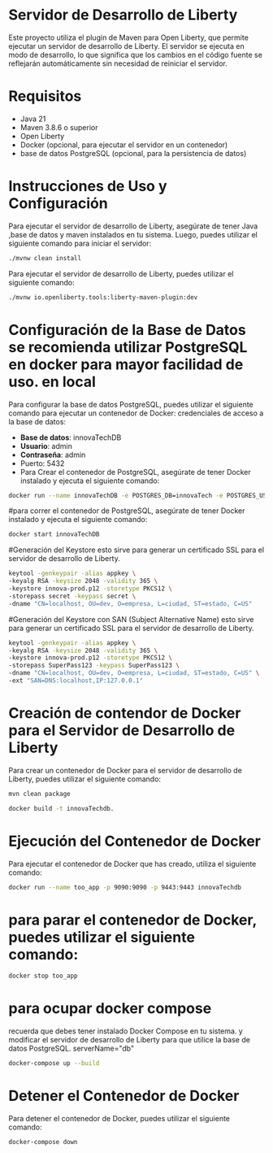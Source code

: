 
# Servidor de Desarrollo de Liberty
Este proyecto utiliza el plugin de Maven para Open Liberty, que permite ejecutar un servidor de desarrollo de Liberty. 
El servidor se ejecuta en modo de desarrollo, lo que significa que los cambios en el código fuente se reflejarán automáticamente
sin necesidad de reiniciar el servidor.

# Requisitos
- Java 21 
- Maven 3.8.6 o superior
- Open Liberty
- Docker (opcional, para ejecutar el servidor en un contenedor) 
- base de datos PostgreSQL (opcional, para la persistencia de datos) 

# Instrucciones de Uso y Configuración
Para ejecutar el servidor de desarrollo de Liberty, asegúrate de tener Java ,base de datos y maven  instalados en tu sistema.
Luego, puedes utilizar el siguiente comando para iniciar el servidor:

```bash
./mvnw clean install
```
Para ejecutar el servidor de desarrollo de Liberty, puedes utilizar el siguiente comando:

```bash
./mvnw io.openliberty.tools:liberty-maven-plugin:dev
```

# Configuración de la Base de Datos se recomienda utilizar PostgreSQL en docker para mayor facilidad de uso. en local
Para configurar la base de datos PostgreSQL, puedes utilizar el siguiente comando para ejecutar un contenedor de Docker:
credenciales de acceso a la base de datos:
- **Base de datos**: innovaTechDB
- **Usuario**: admin
- **Contraseña**: admin
- Puerto: 5432
- Para Crear el contenedor de PostgreSQL, asegúrate de tener Docker instalado y ejecuta el siguiente comando:
```bash
docker run --name innovaTechDB -e POSTGRES_DB=innovaTech -e POSTGRES_USER=admin -e POSTGRES_PASSWORD=admin -p 5432:5432 -d postgres
```
#para correr el contenedor de PostgreSQL, asegúrate de tener Docker instalado y ejecuta el siguiente comando:
```bash
docker start innovaTechDB
```


#Generación del Keystore esto sirve para generar un certificado SSL para el servidor de desarrollo de Liberty.
```bash
keytool -genkeypair -alias appkey \
-keyalg RSA -keysize 2048 -validity 365 \
-keystore innova-prod.p12 -storetype PKCS12 \
-storepass secret -keypass secret \
-dname "CN=localhost, OU=dev, O=empresa, L=ciudad, ST=estado, C=US"
```

#Generación del Keystore con SAN (Subject Alternative Name) esto sirve para generar un certificado SSL para el servidor de desarrollo de Liberty. 
```bash
keytool -genkeypair -alias appkey \
-keyalg RSA -keysize 2048 -validity 365 \
-keystore innova-prod.p12 -storetype PKCS12 \
-storepass SuperPass123 -keypass SuperPass123 \
-dname "CN=localhost, OU=dev, O=empresa, L=ciudad, ST=estado, C=US" \
-ext "SAN=DNS:localhost,IP:127.0.0.1"
```


# Creación de contendor de Docker para el Servidor de Desarrollo de Liberty 
Para crear un contenedor de Docker para el servidor de desarrollo de Liberty, puedes utilizar el siguiente comando:
```bash
mvn clean package
```

```bash
docker build -t innovaTechdb.
```

# Ejecución del Contenedor de Docker
Para ejecutar el contenedor de Docker que has creado, utiliza el siguiente comando:

```bash 
docker run --name too_app -p 9090:9090 -p 9443:9443 innovaTechdb
```
# para parar el contenedor de Docker, puedes utilizar el siguiente comando:

```bash
docker stop too_app
```


# para ocupar docker compose
recuerda que debes tener instalado Docker Compose en tu sistema. 
y modificar el servidor de desarrollo de Liberty para que utilice la base de datos PostgreSQL.
serverName="db"
```bash
docker-compose up --build
```
# Detener el Contenedor de Docker
Para detener el contenedor de Docker, puedes utilizar el siguiente comando:

```bash 
docker-compose down
```


